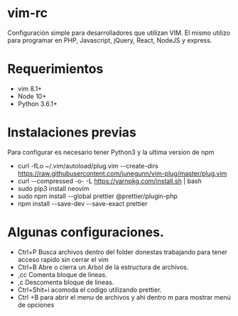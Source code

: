 # vim-rc
Configuración simple para desarrolladores que utilizan VIM. El mismo utilizo para programar en PHP, Javascript, jQuery, React,  NodeJS y express.

# Requerimientos
- vim 8.1+
- Node 10+
- Python 3.6.1+


# Instalaciones previas

Para configurar es necesario tener Python3  y la ultima version de npm

- curl -fLo ~/.vim/autoload/plug.vim --create-dirs https://raw.githubusercontent.com/junegunn/vim-plug/master/plug.vim
- curl --compressed -o- -L https://yarnpkg.com/install.sh | bash
- sudo pip3 install neovim
- sudo npm install --global prettier @prettier/plugin-php
- npm install --save-dev --save-exact prettier

# Algunas configuraciones.

- Ctrl+P Busca archivos dentro del folder donestas trabajando para tener acceso rapido sin cerrar el vim
- Ctrl+B Abre o cierra un Arbol de la estructura de archivos.
- ,cc Comenta bloque de lineas.
- ,c<space> Descomenta bloque de lineas.
- Ctrl+Shit+i acomoda el codigo utilizando prettier.
- Ctrl +B para abrir el menu de archivos y ahi dentro m para mostrar menú de opciones
  

